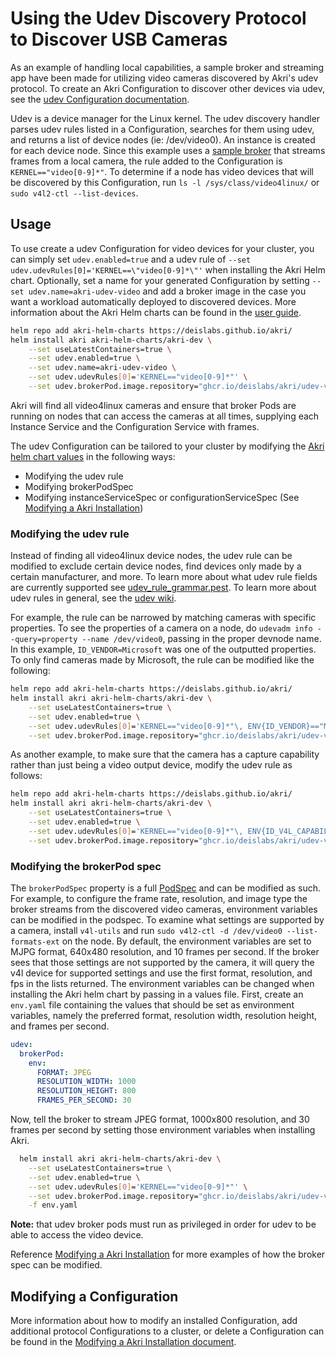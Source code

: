 # Using the Udev Discovery Protocol to Discover USB Cameras
As an example of handling local capabilities, a sample broker and streaming app have been made for utilizing video cameras discovered by Akri's udev protocol. To create an Akri Configuration to discover other devices via udev, see the [udev Configuration documentation](./udev-configuration.md). 

Udev is a device manager for the Linux kernel. The udev discovery handler parses udev rules listed in a Configuration, searches for them using udev, and returns a list of device nodes (ie: /dev/video0). An instance is created for each device node. Since this example uses a [sample broker](../samples/brokers/udev-video-broker) that streams frames from a local camera, the rule added to the Configuration is `KERNEL=="video[0-9]*"`. To determine if a node has video devices that will be discovered by this Configuration, run `ls -l /sys/class/video4linux/` or `sudo v4l2-ctl --list-devices`. 

## Usage
To use create a udev Configuration for video devices for your cluster, you can simply set `udev.enabled=true` and a udev rule of `--set udev.udevRules[0]='KERNEL==\"video[0-9]*\"'` when installing the Akri Helm chart. Optionally, set a name for your generated Configuration by setting `--set udev.name=akri-udev-video` and add a broker image in the case you want a workload automatically deployed to discovered devices. More information about the Akri Helm charts can be found in the [user guide](./user-guide.md#understanding-akri-helm-charts).
```bash
helm repo add akri-helm-charts https://deislabs.github.io/akri/
helm install akri akri-helm-charts/akri-dev \
    --set useLatestContainers=true \
    --set udev.enabled=true \
    --set udev.name=akri-udev-video \
    --set udev.udevRules[0]='KERNEL=="video[0-9]*"' \
    --set udev.brokerPod.image.repository="ghcr.io/deislabs/akri/udev-video-broker:latest-dev"
```

Akri will find all video4linux cameras and ensure that broker Pods are running on nodes that can access the cameras at all times, supplying each Instance Service and the Configuration Service with frames.

The udev Configuration can be tailored to your cluster by modifying the [Akri helm chart values](../deployment/helm/values.yaml) in the following ways:

* Modifying the udev rule
* Modifying brokerPodSpec
* Modifying instanceServiceSpec or configurationServiceSpec (See [Modifying a Akri Installation](./modifying-akri-installation.md#modifying-instanceservicespec-or-configurationservicespec))

### Modifying the udev rule
Instead of finding all video4linux device nodes, the udev rule can be modified to exclude certain device nodes, find devices only made by a certain manufacturer, and more. To learn more about what udev rule fields are currently supported see [udev_rule_grammar.pest](../agent/src/protocols/udev/udev_rule_grammar.pest). To learn more about udev rules in general, see the [udev wiki](https://wiki.archlinux.org/index.php/Udev). 

For example, the rule can be narrowed by matching cameras with specific properties. To see the properties of a camera on a node, do `udevadm info --query=property --name /dev/video0`, passing in the proper devnode name. In this example, `ID_VENDOR=Microsoft` was one of the outputted properties. To only find cameras made by Microsoft, the rule can be modified like the following:
```bash
helm repo add akri-helm-charts https://deislabs.github.io/akri/
helm install akri akri-helm-charts/akri-dev \
    --set useLatestContainers=true \
    --set udev.enabled=true \
    --set udev.udevRules[0]='KERNEL=="video[0-9]*"\, ENV{ID_VENDOR}=="Microsoft"' \
    --set udev.brokerPod.image.repository="ghcr.io/deislabs/akri/udev-video-broker:latest-dev"
```

As another example, to make sure that the camera has a capture capability rather than just being a video output device, modify the udev rule as follows: 
```bash
helm repo add akri-helm-charts https://deislabs.github.io/akri/
helm install akri akri-helm-charts/akri-dev \
    --set useLatestContainers=true \
    --set udev.enabled=true \
    --set udev.udevRules[0]='KERNEL=="video[0-9]*"\, ENV{ID_V4L_CAPABILITIES}=="*:capture:*"' \
    --set udev.brokerPod.image.repository="ghcr.io/deislabs/akri/udev-video-broker:latest-dev"
```

### Modifying the brokerPod spec
The `brokerPodSpec` property is a full [PodSpec](https://kubernetes.io/docs/reference/generated/kubernetes-api/v1.18/#podspec-v1-core) and can be modified as such.  For example, to configure the frame rate, resolution, and image type the broker streams from the discovered video cameras, environment variables can be modified in the podspec. To examine what settings are supported by a camera, install `v4l-utils` and run `sudo v4l2-ctl -d /dev/video0 --list-formats-ext` on the node. By default, the environment variables are set to MJPG format, 640x480 resolution, and 10 frames per second. If the broker sees that those settings are not supported by the camera, it will query the v4l device for supported settings and use the first format, resolution, and fps in the lists returned. The environment variables can be changed when installing the Akri helm chart by passing in a values file. First, create an `env.yaml` file containing the values that should be set as environment variables, namely the preferred format, resolution width, resolution height, and frames per second.
```yaml
udev:
  brokerPod:
    env:
      FORMAT: JPEG
      RESOLUTION_WIDTH: 1000
      RESOLUTION_HEIGHT: 800
      FRAMES_PER_SECOND: 30
```
Now, tell the broker to stream JPEG format, 1000x800 resolution, and 30 frames per second by setting those environment variables when installing Akri.
```bash
  helm install akri akri-helm-charts/akri-dev \
    --set useLatestContainers=true \
    --set udev.enabled=true \
    --set udev.udevRules[0]='KERNEL=="video[0-9]*"' \
    --set udev.brokerPod.image.repository="ghcr.io/deislabs/akri/udev-video-broker:latest-dev" \
    -f env.yaml
```

**Note:** that udev broker pods must run as privileged in order for udev to be able to access the video device.

Reference [Modifying a Akri Installation](./modifying-akri-installation.md#modifying-the-brokerpodspec) for more examples of how the broker spec can be modified. 

## Modifying a Configuration
More information about how to modify an installed Configuration, add additional protocol Configurations to a cluster, or delete a Configuration can be found in the [Modifying a Akri Installation document](./modifying-akri-installation.md).